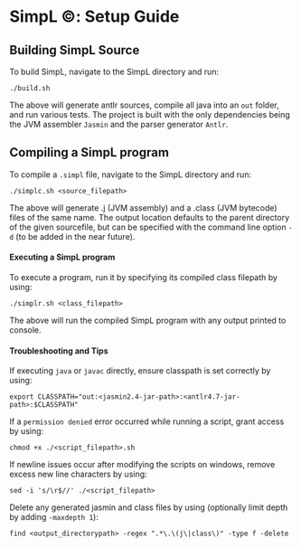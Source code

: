 # SimpL ©: Setup Guide

## Building SimpL Source
To build SimpL, navigate to the SimpL directory and run:

    ./build.sh

The above will generate antlr sources, compile all java into an `out` folder,
and run various tests. The project is built with the only dependencies being
the JVM assembler `Jasmin` and the parser generator `Antlr`.


## Compiling a SimpL program
To compile a `.simpl` file, navigate to the SimpL directory and run:

    ./simplc.sh <source_filepath>

The above will generate .j (JVM assembly) and a .class (JVM bytecode) files of
the same name. The output location defaults to the parent directory of the given
sourcefile, but can be specified with the command line option `-d`
(to be added in the near future).


#### Executing a SimpL program
To execute a program, run it by specifying its compiled class filepath by using:

    ./simplr.sh <class_filepath>

The above will run the compiled SimpL program with any output printed to
console.


#### Troubleshooting and Tips

If executing `java` or `javac` directly, ensure classpath is set correctly by
using:
    
    export CLASSPATH="out:<jasmin2.4-jar-path>:<antlr4.7-jar-path>:$CLASSPATH"

If a `permission denied` error occurred while running a script, grant access by
using:

    chmod +x ./<script_filepath>.sh

If newline issues occur after modifying the scripts on windows, remove excess
new line characters by using:

    sed -i 's/\r$//' ./<script_filepath>

Delete any generated jasmin and class files by using (optionally limit depth by
adding `-maxdepth 1`):

    find <output_directorypath> -regex ".*\.\(j\|class\)" -type f -delete

